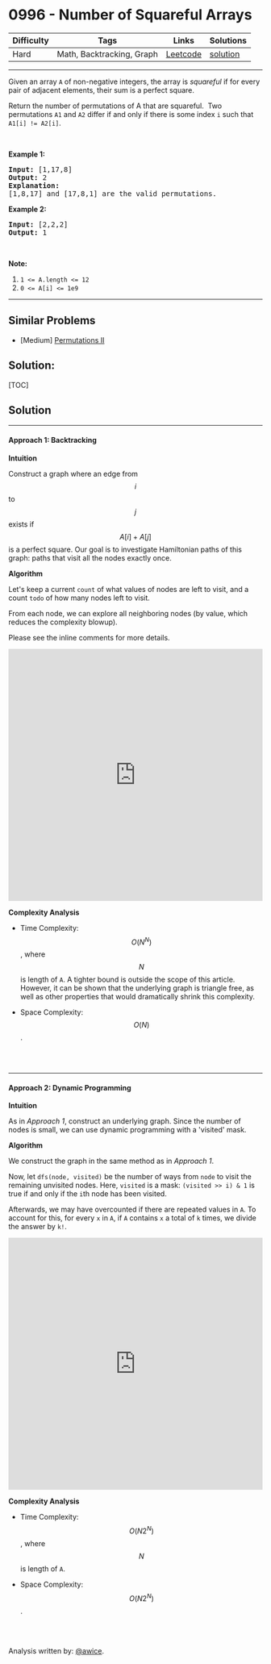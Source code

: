 # 0996 - Number of Squareful Arrays

Difficulty  | Tags | Links | Solutions
----------- | ---- | ----- | -----
Hard | Math, Backtracking, Graph | [Leetcode](https://leetcode.com/problems/number-of-squareful-arrays) | [solution](https://leetcode.com/problems/number-of-squareful-arrays/solution/)


-----------

<p>Given an array <code>A</code> of non-negative integers, the array is <em>squareful</em> if for every pair of adjacent elements, their sum is a perfect square.</p>

<p>Return the number of permutations of A that are squareful.&nbsp; Two permutations <code>A1</code> and <code>A2</code> differ if and only if there is some index <code>i</code> such that <code>A1[i] != A2[i]</code>.</p>

<p>&nbsp;</p>

<p><strong>Example 1:</strong></p>

<pre>
<strong>Input: </strong><span id="example-input-1-1">[1,17,8]</span>
<strong>Output: </strong><span id="example-output-1">2</span>
<strong>Explanation: </strong>
[1,8,17] and [17,8,1] are the valid permutations.
</pre>

<p><strong>Example 2:</strong></p>

<pre>
<strong>Input: </strong><span id="example-input-2-1">[2,2,2]</span>
<strong>Output: </strong><span id="example-output-2">1</span>
</pre>

<p>&nbsp;</p>

<p><strong>Note:</strong></p>

<ol>
	<li><code>1 &lt;= A.length &lt;= 12</code></li>
	<li><code>0 &lt;= A[i] &lt;= 1e9</code></li>
</ol>

-----------


## Similar Problems

- [Medium] [Permutations II](permutations-ii)




## Solution:

[TOC]

## Solution
---
#### Approach 1: Backtracking

**Intuition**

Construct a graph where an edge from $$i$$ to $$j$$ exists if $$A[i] + A[j]$$ is a perfect square.  Our goal is to investigate Hamiltonian paths of this graph: paths that visit all the nodes exactly once.

**Algorithm**

Let's keep a current `count` of what values of nodes are left to visit, and a count `todo` of how many nodes left to visit.

From each node, we can explore all neighboring nodes (by value, which reduces the complexity blowup).

Please see the inline comments for more details.

<iframe src="https://leetcode.com/playground/bQrNAHHo/shared" frameBorder="0" width="100%" height="500" name="bQrNAHHo"></iframe>

**Complexity Analysis**

* Time Complexity:  $$O(N^N)$$, where $$N$$ is length of `A`.  A tighter bound is outside the scope of this article.  However, it can be shown that the underlying graph is triangle free, as well as other properties that would dramatically shrink this complexity.

* Space Complexity:  $$O(N)$$.
<br />
<br />


---
#### Approach 2: Dynamic Programming

**Intuition**

As in *Approach 1*, construct an underlying graph.  Since the number of nodes is small, we can use dynamic programming with a 'visited' mask.

**Algorithm**

We construct the graph in the same method as in *Approach 1*.

Now, let `dfs(node, visited)` be the number of ways from `node` to visit the remaining unvisited nodes.  Here, `visited` is a mask: `(visited >> i) & 1` is true if and only if the `i`th node has been visited.

Afterwards, we may have overcounted if there are repeated values in `A`.  To account for this, for every `x` in `A`, if `A` contains `x` a total of `k` times, we divide the answer by `k!`.

<iframe src="https://leetcode.com/playground/odBEReYN/shared" frameBorder="0" width="100%" height="500" name="odBEReYN"></iframe>

**Complexity Analysis**

* Time Complexity:  $$O(N 2^N)$$, where $$N$$ is length of `A`.

* Space Complexity:  $$O(N 2^N)$$.
<br />
<br />


Analysis written by: [@awice](https://leetcode.com/awice).
